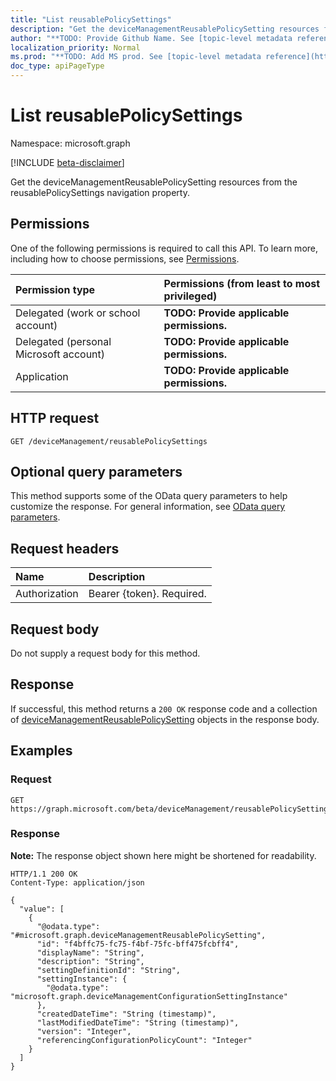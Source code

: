```yaml
---
title: "List reusablePolicySettings"
description: "Get the deviceManagementReusablePolicySetting resources from the reusablePolicySettings navigation property."
author: "**TODO: Provide Github Name. See [topic-level metadata reference](https://msgo.azurewebsites.net/add/document/guidelines/metadata.html#topic-level-metadata)**"
localization_priority: Normal
ms.prod: "**TODO: Add MS prod. See [topic-level metadata reference](https://msgo.azurewebsites.net/add/document/guidelines/metadata.html#topic-level-metadata)**"
doc_type: apiPageType
---
```


# List reusablePolicySettings
Namespace: microsoft.graph

[!INCLUDE [beta-disclaimer](../../includes/beta-disclaimer.md)]

Get the deviceManagementReusablePolicySetting resources from the reusablePolicySettings navigation property.

## Permissions
One of the following permissions is required to call this API. To learn more, including how to choose permissions, see [Permissions](/graph/permissions-reference).

|Permission type|Permissions (from least to most privileged)|
|:---|:---|
|Delegated (work or school account)|**TODO: Provide applicable permissions.**|
|Delegated (personal Microsoft account)|**TODO: Provide applicable permissions.**|
|Application|**TODO: Provide applicable permissions.**|

## HTTP request

<!-- {
  "blockType": "ignored"
}
-->
``` http
GET /deviceManagement/reusablePolicySettings
```

## Optional query parameters
This method supports some of the OData query parameters to help customize the response. For general information, see [OData query parameters](/graph/query-parameters).

## Request headers
|Name|Description|
|:---|:---|
|Authorization|Bearer {token}. Required.|

## Request body
Do not supply a request body for this method.

## Response

If successful, this method returns a `200 OK` response code and a collection of [deviceManagementReusablePolicySetting](../resources/devicemanagementreusablepolicysetting.md) objects in the response body.

## Examples

### Request
<!-- {
  "blockType": "request",
  "name": "list_devicemanagementreusablepolicysetting"
}
-->
``` http
GET https://graph.microsoft.com/beta/deviceManagement/reusablePolicySettings
```


### Response
**Note:** The response object shown here might be shortened for readability.
<!-- {
  "blockType": "response",
  "truncated": true,
  "@odata.type": "Collection(microsoft.graph.deviceManagementReusablePolicySetting)"
}
-->
``` http
HTTP/1.1 200 OK
Content-Type: application/json

{
  "value": [
    {
      "@odata.type": "#microsoft.graph.deviceManagementReusablePolicySetting",
      "id": "f4bffc75-fc75-f4bf-75fc-bff475fcbff4",
      "displayName": "String",
      "description": "String",
      "settingDefinitionId": "String",
      "settingInstance": {
        "@odata.type": "microsoft.graph.deviceManagementConfigurationSettingInstance"
      },
      "createdDateTime": "String (timestamp)",
      "lastModifiedDateTime": "String (timestamp)",
      "version": "Integer",
      "referencingConfigurationPolicyCount": "Integer"
    }
  ]
}
```

